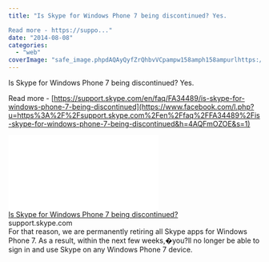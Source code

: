 ```yaml
---
title: "Is Skype for Windows Phone 7 being discontinued? Yes.

Read more - https://suppo..."
date: "2014-08-08"
categories: 
  - "web"
coverImage: "safe_image.phpdAQAyQyfZrQhbvVCpampw158amph158ampurlhttps://support.skype_.com/assets/20140717074743/images/responsive/elements/fullWidthPromoSampleImage.jpg"
---
```


Is Skype for Windows Phone 7 being discontinued? Yes.  
  
Read more - [https://support.skype.com/en/faq/FA34489/is-skype-for-windows-phone-7-being-discontinued](https://www.facebook.com/l.php?u=https%3A%2F%2Fsupport.skype.com%2Fen%2Ffaq%2FFA34489%2Fis-skype-for-windows-phone-7-being-discontinued&h=4AQFmOZOE&s=1)  
  
[![](images/safe_image.php?d=AQAyQyfZrQhbvVCp&w=158&h=158&url=https%3A%2F%2Fsupport.skype.com%2Fassets%2F20140717074743%2Fimages%2Fresponsive%2Felements%2FfullWidthPromoSampleImage.jpg)](https://www.facebook.com/l.php?u=https%3A%2F%2Fsupport.skype.com%2Fen%2Ffaq%2FFA34489%2Fis-skype-for-windows-phone-7-being-discontinued&h=VAQHWAKZ3&s=1)  
[Is Skype for Windows Phone 7 being discontinued?](https://www.facebook.com/l.php?u=https%3A%2F%2Fsupport.skype.com%2Fen%2Ffaq%2FFA34489%2Fis-skype-for-windows-phone-7-being-discontinued&h=TAQFO_Oc0&s=1)  
support.skype.com  
For that reason, we are permanently retiring all Skype apps for Windows Phone 7. As a result, within the next few weeks,�you?ll no longer be able to sign in and use Skype on any Windows Phone 7 device.
